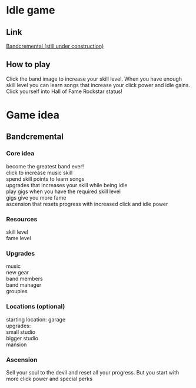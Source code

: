 # Idle game
## Link
[Bandcremental (still under construction)](https://gertvandormael.github.io/idle-game/)
## How to play
Click the band image to increase your skill level. When you have enough skill level you can learn songs that increase your click power and idle gains. Click yourself into Hall of Fame Rockstar status!

# Game idea
## Bandcremental
### Core idea
become the greatest band ever! <br>
click to increase music skill <br>
spend skill points to learn songs <br>
upgrades that increases your skill while being idle <br>
play gigs when you have the required skill level<br>
gigs give you more fame <br>
ascension that resets progress with increased click and idle power

### Resources
skill level <br>
fame level <br>

### Upgrades
music <br>
new gear <br>
band members <br>
band manager <br>
groupies <br>

### Locations (optional)
starting location: garage <br>
upgrades: <br>
small studio <br>
bigger studio <br>
mansion <br>

### Ascension 
Sell your soul to the devil and reset all your progress. But you start with more click power and special perks